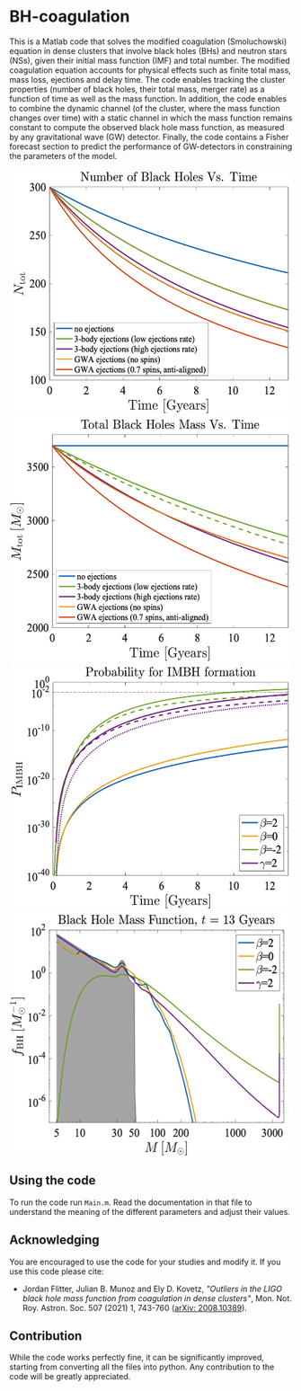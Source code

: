 # BH-coagulation
This is a Matlab code that solves the modified coagulation (Smoluchowski) equation in dense clusters that involve black holes (BHs) and neutron stars (NSs), given their initial mass function (IMF) and total number. The modified coagulation equation accounts for physical effects such as finite total mass, mass loss, ejections and delay time. The code enables tracking the cluster properties (number of black holes, their total mass, merger rate) as a function of time as well as the mass function. In addition, the code enables to combine the dynamic channel (of the cluster, where the mass function changes over time) with a static channel in which the mass function remains constant to compute the observed black hole mass function, as measured by any gravitational wave (GW) detector. Finally, the code contains a Fisher forecast section to predict the performance of GW-detectors in constraining the parameters of the model.

<img src="https://github.com/jordanflitter/BH-coagulation/blob/main/images/N_vs_time.png" alt="N_vs_time" width="537" height="438">
<img src="https://github.com/jordanflitter/BH-coagulation/blob/main/images/M_vs_time.png" alt="M_vs_time" width="537" height="438">
<img src="https://github.com/jordanflitter/BH-coagulation/blob/main/images/P_vs_time.png" alt="P_vs_time" width="537" height="438">
<img src="https://github.com/jordanflitter/BH-coagulation/blob/main/images/BHMF.png" alt="BHMF" width="544" height="434">

## Using the code
To run the code run `Main.m`. Read the documentation in that file to understand the meaning of the different parameters and adjust their values.

## Acknowledging
You are encouraged to use the code for your studies and modify it. If you use this code please cite:
* Jordan Flitter, Julian B. Munoz and Ely D. Kovetz, _"Outliers in the LIGO black hole mass function from coagulation in dense clusters"_, Mon. Not. Roy. Astron. Soc. 507 (2021) 1, 743-760 ([arXiv: 2008.10389](https://arxiv.org/pdf/2008.10389)).

## Contribution
While the code works perfectly fine, it can be significantly improved, starting from converting all the files into python.
Any contribution to the code will be greatly appreciated.
